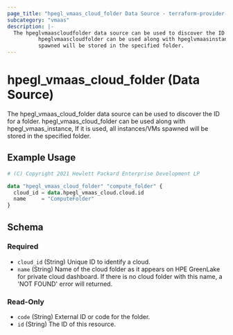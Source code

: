 ```yaml
---
page_title: "hpegl_vmaas_cloud_folder Data Source - terraform-provider-hpegl"
subcategory: "vmaas"
description: |-
  The hpeglvmaascloudfolder data source can be used to discover the ID for a folder.
          hpeglvmaascloudfolder can be used along with hpeglvmaasinstance, If it is used, all instances/VMs
          spawned will be stored in the specified folder.
---
```

# hpegl_vmaas_cloud_folder (Data Source)

The hpegl_vmaas_cloud_folder data source can be used to discover the ID for a folder.
		hpegl_vmaas_cloud_folder can be used along with hpegl_vmaas_instance, If it is used, all instances/VMs
		spawned will be stored in the specified folder.

## Example Usage

```terraform
# (C) Copyright 2021 Hewlett Packard Enterprise Development LP

data "hpegl_vmaas_cloud_folder" "compute_folder" {
  cloud_id = data.hpegl_vmaas_cloud.cloud.id
  name     = "ComputeFolder"
}
```

<!-- schema generated by tfplugindocs -->
## Schema

### Required

- `cloud_id` (String) Unique ID to identify a cloud.
- `name` (String) Name of the cloud folder as it appears on HPE GreenLake for private cloud dashboard. If there is no cloud folder with this name, a 'NOT FOUND' error will returned.

### Read-Only

- `code` (String) External ID or code for the folder.
- `id` (String) The ID of this resource.


